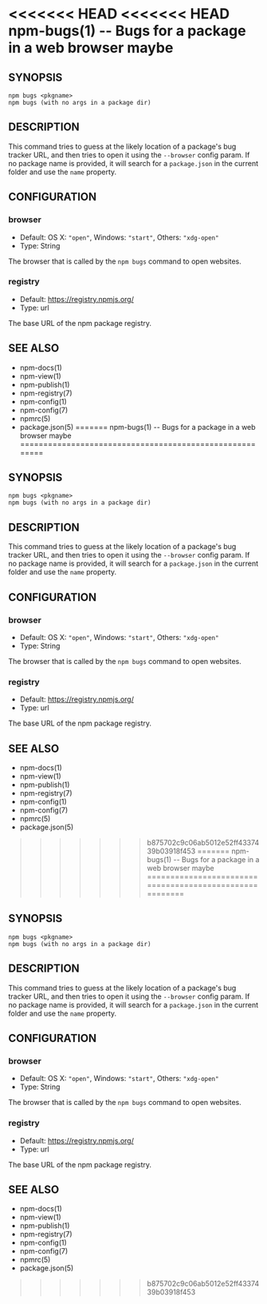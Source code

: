 <<<<<<< HEAD
<<<<<<< HEAD
npm-bugs(1) -- Bugs for a package in a web browser maybe
========================================================

## SYNOPSIS

    npm bugs <pkgname>
    npm bugs (with no args in a package dir)

## DESCRIPTION

This command tries to guess at the likely location of a package's
bug tracker URL, and then tries to open it using the `--browser`
config param. If no package name is provided, it will search for
a `package.json` in the current folder and use the `name` property.

## CONFIGURATION

### browser

* Default: OS X: `"open"`, Windows: `"start"`, Others: `"xdg-open"`
* Type: String

The browser that is called by the `npm bugs` command to open websites.

### registry

* Default: https://registry.npmjs.org/
* Type: url

The base URL of the npm package registry.


## SEE ALSO

* npm-docs(1)
* npm-view(1)
* npm-publish(1)
* npm-registry(7)
* npm-config(1)
* npm-config(7)
* npmrc(5)
* package.json(5)
=======
npm-bugs(1) -- Bugs for a package in a web browser maybe
========================================================

## SYNOPSIS

    npm bugs <pkgname>
    npm bugs (with no args in a package dir)

## DESCRIPTION

This command tries to guess at the likely location of a package's
bug tracker URL, and then tries to open it using the `--browser`
config param. If no package name is provided, it will search for
a `package.json` in the current folder and use the `name` property.

## CONFIGURATION

### browser

* Default: OS X: `"open"`, Windows: `"start"`, Others: `"xdg-open"`
* Type: String

The browser that is called by the `npm bugs` command to open websites.

### registry

* Default: https://registry.npmjs.org/
* Type: url

The base URL of the npm package registry.


## SEE ALSO

* npm-docs(1)
* npm-view(1)
* npm-publish(1)
* npm-registry(7)
* npm-config(1)
* npm-config(7)
* npmrc(5)
* package.json(5)
>>>>>>> b875702c9c06ab5012e52ff4337439b03918f453
=======
npm-bugs(1) -- Bugs for a package in a web browser maybe
========================================================

## SYNOPSIS

    npm bugs <pkgname>
    npm bugs (with no args in a package dir)

## DESCRIPTION

This command tries to guess at the likely location of a package's
bug tracker URL, and then tries to open it using the `--browser`
config param. If no package name is provided, it will search for
a `package.json` in the current folder and use the `name` property.

## CONFIGURATION

### browser

* Default: OS X: `"open"`, Windows: `"start"`, Others: `"xdg-open"`
* Type: String

The browser that is called by the `npm bugs` command to open websites.

### registry

* Default: https://registry.npmjs.org/
* Type: url

The base URL of the npm package registry.


## SEE ALSO

* npm-docs(1)
* npm-view(1)
* npm-publish(1)
* npm-registry(7)
* npm-config(1)
* npm-config(7)
* npmrc(5)
* package.json(5)
>>>>>>> b875702c9c06ab5012e52ff4337439b03918f453
